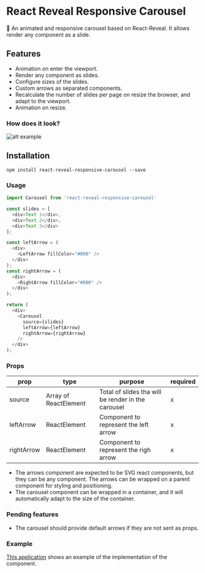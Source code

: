 # React Reveal Responsive Carousel

:movie_camera: An animated and responsive carousel based on React-Reveal. It allows render any component as a slide.

## Features
- Animation on enter the viewport.
- Render any component as slides.
- Configure sizes of the slides.
- Custom arrows as separated components.
- Recalculate the number of slides per page on resize the browser, and adapt to the viewport.
- Animation on resize.

### How does it look?
![alt example](https://user-images.githubusercontent.com/2318870/102021253-dd207e80-3d7e-11eb-9ce1-1a70ca3848a4.gif)


## Installation
```
npm install react-reveal-responsive-carousel --save
```

### Usage

```js
import Carousel from 'react-reveal-responsive-carousel'

const slides = [
  <div>Text 1</div>,
  <div>Text 2</div>,
  <div>Text 3</div>
];

const leftArrow = (
  <div>
    <LeftArrow fillColor="#000" />
  </div>
);
const rightArrow = (
  <div>
    <RightArrow fillColor="#000" />
  </div>
);

return (
  <div>
    <Carousel
      source={slides}
      leftArrow={leftArrow}
      rightArrow={rightArrow}
    />
  </div>
);
```

### Props
|  prop       |  type                  | purpose                                             |  required  |
|-------------|------------------------|-----------------------------------------------------|-----------|
|  source     |  Array of ReactElement | Total of slides tha will be render in the carousel  |      x    |
|  leftArrow  |  ReactElement          | Component to represent the left arrow               |      x    |
|  rightArrow |  ReactElement          | Component to represent the righ arrow               |      x    |


- The arrows component are expected to be SVG react components, but they can be any component. The arrows can be wrapped on a parent component for styling and positioning.
- The carousel component can be wrapped in a container, and it will automatically adapt to the size of the container.

### Pending features
- The carousel should provide default arrows if they are not sent as props.

### Example
[This application](https://mockflix.netlify.app/search) shows an example of the implementation of the component.

